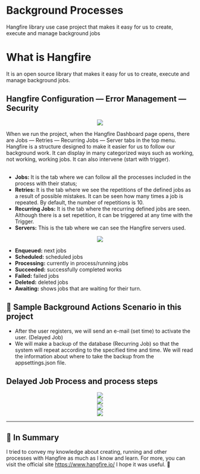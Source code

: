 # Background Processes
Hangfire library use case project that makes it easy for us to create, execute and manage background jobs

# What is Hangfire

It is an open source library that makes it easy for us to create, execute and manage background jobs.

## Hangfire Configuration — Error Management — Security
<p align="center">
<img src="https://user-images.githubusercontent.com/50150182/133924319-f0906f30-3eb6-4aa7-8001-e9881492bb02.png"> <br>
</p>
When we run the project, when the Hangfire Dashboard page opens, there are Jobs — Retries — Recurring Jobs — Server tabs in the top menu.
Hangfire is a structure designed to make it easier for us to follow our background work. It can display in many categorized ways such as working, not working, working jobs. It can also intervene (start with trigger).
<br><br>

* <b> Jobs:</b>
It is the tab where we can follow all the processes included in the process with their status;
* <b> Retries:</b>
It is the tab where we see the repetitions of the defined jobs as a result of possible mistakes. It can be seen how many times a job is repeated. By default, the number of repetitions is 10.
* <b> Recurring Jobs:</b>
It is the tab where the recurring defined jobs are seen. Although there is a set repetition, it can be triggered at any time with the Trigger.
* <b> Servers:</b>
This is the tab where we can see the Hangfire servers used.

<p align="center">
<img src="https://user-images.githubusercontent.com/50150182/133924357-114370b4-0130-4a56-a998-51e255878de0.png"> <br>
</p>

* <b> Enqueued:</b> next jobs
* <b> Scheduled:</b> scheduled jobs
* <b> Processing:</b> currently in process/running jobs
* <b> Succeeded:</b> successfully completed works
* <b> Failed:</b> failed jobs
* <b> Deleted:</b> deleted jobs
* <b> Awaiting:</b> shows jobs that are waiting for their turn.

## :pushpin: Sample Background Actions Scenario in this project

* After the user registers, we will send an e-mail (set time) to activate the user. (Delayed Job)
* We will make a backup of the database (Recurring Job) so that the system will repeat according to the specified time and time. We will read the information about where to take the backup from the appsettings.json file.

## Delayed Job Process and process steps
<p align="center">
<img src="https://user-images.githubusercontent.com/50150182/133924565-e1018a3d-c2de-4c82-9e9d-6e994174142b.png"> <br>
<img src="https://user-images.githubusercontent.com/50150182/133924581-a1724e32-0e9d-4068-91b7-6e1a2f8a7423.png"> <br>
<img src="https://user-images.githubusercontent.com/50150182/133924596-c4508bf4-28b3-47c9-a44d-f0a36240c269.png"> <br>
<img src="https://user-images.githubusercontent.com/50150182/133924622-fdf99346-dc4c-4801-ace5-e0d9fa522460.png"> 
</p>

* * *

## :pushpin: In Summary
I tried to convey my knowledge about creating, running and other processes with Hangfire as much as I know and learn. For more, you can visit the official site https://www.hangfire.io/
I hope it was useful. :wave:







